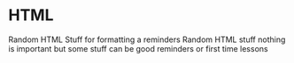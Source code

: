 # HTML
Random HTML Stuff for formatting a reminders
Random HTML stuff nothing is important but some stuff can be good reminders or first time lessons

